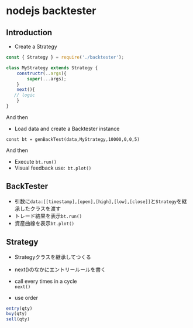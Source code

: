 # nodejs backtester

## Introduction
 - Create a Strategy

```javascript
const { Strategy } = require('./backtester');

class MyStrategy extends Strategy {
    constructr(..args){
        super(...args);
    }
    next(){
   // logic
    }
}

```
And then
 - Load data and create a Backtester instance 

 `const bt = genBackTest(data,MyStrategy,10000,0,0,5)`

 And then
  - Execute `bt.run()`
  - Visual feedback use:` bt.plot()`

## BackTester
 - 引数に`data:[[timestamp],[open],[high],[low],[close]]`と`Strategy`を継承したクラスを渡す
  - トレード結果を表示`bt.run()`
- 資産曲線を表示`bt.plot()`


## Strategy
- Strategyクラスを継承してつくる  
 - next()のなかにエントリールールを書く
 - call every times in a cycle  
    `next()`        

 - use order
```javascript
entry(qty)
buy(qty)
sell(qty)
```

